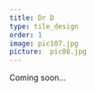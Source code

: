 ```yaml
---
title: Dr D
type: tile_design
order: 1
image: pic107.jpg
picture:  pic08.jpg
---
```

Coming soon...
